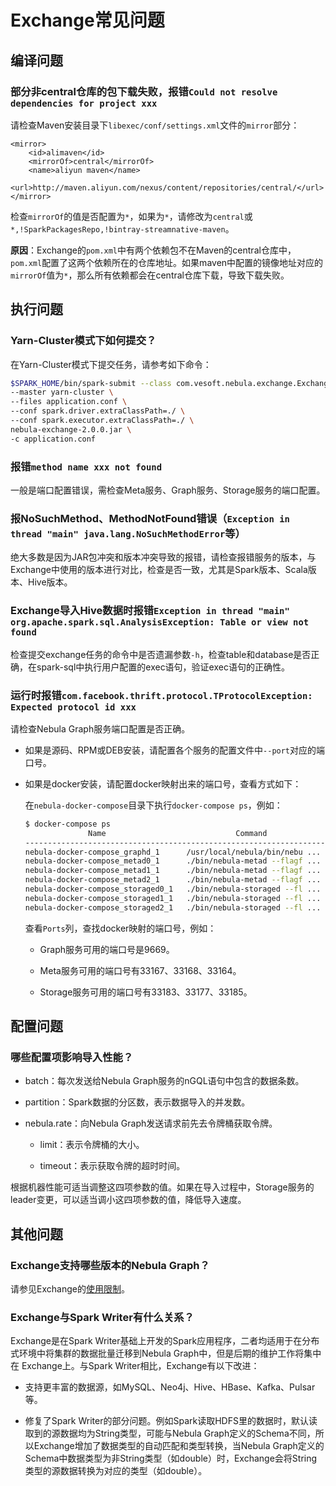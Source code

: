 # Exchange常见问题

## 编译问题

### 部分非central仓库的包下载失败，报错`Could not resolve dependencies for project xxx`

请检查Maven安装目录下`libexec/conf/settings.xml`文件的`mirror`部分：

```text
<mirror>
    <id>alimaven</id>
    <mirrorOf>central</mirrorOf>
    <name>aliyun maven</name>
    <url>http://maven.aliyun.com/nexus/content/repositories/central/</url>
</mirror>
```

检查`mirrorOf`的值是否配置为`*`，如果为`*`，请修改为`central`或`*,!SparkPackagesRepo,!bintray-streamnative-maven`。

**原因**：Exchange的`pom.xml`中有两个依赖包不在Maven的central仓库中，`pom.xml`配置了这两个依赖所在的仓库地址。如果maven中配置的镜像地址对应的`mirrorOf`值为`*`，那么所有依赖都会在central仓库下载，导致下载失败。

## 执行问题

### Yarn-Cluster模式下如何提交？

在Yarn-Cluster模式下提交任务，请参考如下命令：

```bash
$SPARK_HOME/bin/spark-submit --class com.vesoft.nebula.exchange.Exchange \
--master yarn-cluster \
--files application.conf \
--conf spark.driver.extraClassPath=./ \
--conf spark.executor.extraClassPath=./ \
nebula-exchange-2.0.0.jar \
-c application.conf
```

### 报错`method name xxx not found`

一般是端口配置错误，需检查Meta服务、Graph服务、Storage服务的端口配置。

### 报NoSuchMethod、MethodNotFound错误（`Exception in thread "main" java.lang.NoSuchMethodError`等）

绝大多数是因为JAR包冲突和版本冲突导致的报错，请检查报错服务的版本，与Exchange中使用的版本进行对比，检查是否一致，尤其是Spark版本、Scala版本、Hive版本。

### Exchange导入Hive数据时报错`Exception in thread "main" org.apache.spark.sql.AnalysisException: Table or view not found`

检查提交exchange任务的命令中是否遗漏参数`-h`，检查table和database是否正确，在spark-sql中执行用户配置的exec语句，验证exec语句的正确性。

### 运行时报错`com.facebook.thrift.protocol.TProtocolException: Expected protocol id xxx`

请检查Nebula Graph服务端口配置是否正确。

- 如果是源码、RPM或DEB安装，请配置各个服务的配置文件中`--port`对应的端口号。

- 如果是docker安装，请配置docker映射出来的端口号，查看方式如下：

    在`nebula-docker-compose`目录下执行`docker-compose ps`，例如：

    ```bash
    $ docker-compose ps
                  Name                             Command                  State                                                         Ports
    ---------------------------------------------------------------------------------------------------------------------------------------------------------------------------------------------
    nebula-docker-compose_graphd_1      /usr/local/nebula/bin/nebu ...   Up (healthy)   0.0.0.0:33205->19669/tcp, 0.0.0.0:33204->19670/tcp, 0.0.0.0:9669->9669/tcp
    nebula-docker-compose_metad0_1      ./bin/nebula-metad --flagf ...   Up (healthy)   0.0.0.0:33165->19559/tcp, 0.0.0.0:33162->19560/tcp, 0.0.0.0:33167->9559/tcp, 9560/tcp
    nebula-docker-compose_metad1_1      ./bin/nebula-metad --flagf ...   Up (healthy)   0.0.0.0:33166->19559/tcp, 0.0.0.0:33163->19560/tcp, 0.0.0.0:33168->9559/tcp, 9560/tcp
    nebula-docker-compose_metad2_1      ./bin/nebula-metad --flagf ...   Up (healthy)   0.0.0.0:33161->19559/tcp, 0.0.0.0:33160->19560/tcp, 0.0.0.0:33164->9559/tcp, 9560/tcp
    nebula-docker-compose_storaged0_1   ./bin/nebula-storaged --fl ...   Up (healthy)   0.0.0.0:33180->19779/tcp, 0.0.0.0:33178->19780/tcp, 9777/tcp, 9778/tcp, 0.0.0.0:33183->9779/tcp, 9780/tcp
    nebula-docker-compose_storaged1_1   ./bin/nebula-storaged --fl ...   Up (healthy)   0.0.0.0:33175->19779/tcp, 0.0.0.0:33172->19780/tcp, 9777/tcp, 9778/tcp, 0.0.0.0:33177->9779/tcp, 9780/tcp
    nebula-docker-compose_storaged2_1   ./bin/nebula-storaged --fl ...   Up (healthy)   0.0.0.0:33184->19779/tcp, 0.0.0.0:33181->19780/tcp, 9777/tcp, 9778/tcp, 0.0.0.0:33185->9779/tcp, 9780/tcp
    ```

    查看`Ports`列，查找docker映射的端口号，例如：

    - Graph服务可用的端口号是9669。

    - Meta服务可用的端口号有33167、33168、33164。

    - Storage服务可用的端口号有33183、33177、33185。

## 配置问题

### 哪些配置项影响导入性能？

- batch：每次发送给Nebula Graph服务的nGQL语句中包含的数据条数。

- partition：Spark数据的分区数，表示数据导入的并发数。

- nebula.rate：向Nebula Graph发送请求前先去令牌桶获取令牌。

  - limit：表示令牌桶的大小。

  - timeout：表示获取令牌的超时时间。

根据机器性能可适当调整这四项参数的值。如果在导入过程中，Storage服务的leader变更，可以适当调小这四项参数的值，降低导入速度。

## 其他问题

### Exchange支持哪些版本的Nebula Graph？

请参见Exchange的[使用限制](about-exchange/ex-ug-limitations.md)。

### Exchange与Spark Writer有什么关系？

Exchange是在Spark Writer基础上开发的Spark应用程序，二者均适用于在分布式环境中将集群的数据批量迁移到Nebula Graph中，但是后期的维护工作将集中在 Exchange上。与Spark Writer相比，Exchange有以下改进：

- 支持更丰富的数据源，如MySQL、Neo4j、Hive、HBase、Kafka、Pulsar等。

- 修复了Spark Writer的部分问题。例如Spark读取HDFS里的数据时，默认读取到的源数据均为String类型，可能与Nebula Graph定义的Schema不同，所以Exchange增加了数据类型的自动匹配和类型转换，当Nebula Graph定义的Schema中数据类型为非String类型（如double）时，Exchange会将String类型的源数据转换为对应的类型（如double）。

